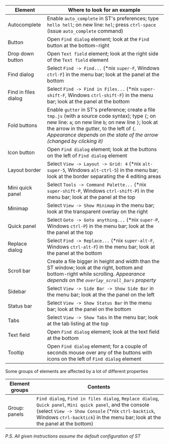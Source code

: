 Element | Where to look for an example
------- | ----------------------------
Autocomplete | Enable `auto_complete` in ST's preferences; type `hello hell`; on new line: `hel`; press `ctrl-space` (issue `auto_complete` command)
Button | Open `Find dialog` element; look at the `Find` button at the bottom-right
Drop down button | Open `Text field` element; look at the right side of the `Text field` element
Find dialog | Select `Find -> Find...` (*nix `super-F`, Windows `ctrl-F`) in the menu bar; look at the panel at the bottom
Find in files dialog | Select `Find -> Find in Files...` (*nix `super-shift-F`, Windows `ctrl-shift-F`) in the menu bar; look at the panel at the bottom
Fold buttons | Enable `gutter` in ST's preference; create a file `tmp.js` (with a source code syntax); type `{`; on new line: `a`; on new line `b`; on new line `}`; look at the arrow in the gutter, to the left of `{`. *Appearance depends on the state of the arrow (changed by clicking it)*
Icon button | Open `Find dialog` element; look at the buttons on the left of `Find dialog` element
Layout border | Select `View -> Layout -> Grid: 4` (*nix `alt-super-5`, Windows `alt-ctrl-5`) in the menu bar; look at the border separating the 4 editing areas
Mini quick panel | Select `Tools -> Command Palette...` (*nix `super-shift-P`, Windows `ctrl-shift-P`) in the menu bar; look at the panel at the top
Minimap | Select `View -> Show Minimap` in the menu bar; look at the transparent overlay on the right
Quick panel | Select `Goto -> Goto anything...` (*nix `super-P`, Windows `ctrl-P`) in the menu bar; look at the the panel at the top
Replace dialog | Select `Find -> Replace...` (*nix `super-alt-F`, Windows `ctrl-alt-F`) in the menu bar; look at the panel at the bottom
Scroll bar | Create a file bigger in height and width than the ST window; look at the right, bottom and bottom-right while scrolling. *Appearance depends on the `overlay_scroll_bars` property*
Sidebar | Select `View -> Side Bar -> Show Side Bar` in the menu bar; look at the the panel on the left
Status bar | Select `View -> Show Status Bar` in the menu bar; look at the panel on the bottom
Tabs | Select `View -> Show Tabs` in the menu bar; look at the tab listing at the top
Text field | Open `Find dialog` element; look at the text field at the bottom
Tooltip | Open `Find dialog` element; for a couple of seconds mouse over any of the buttons with icons on the left of `Find dialog` element

Some groups of elements are affected by a lot of different properties

Element groups | Contents
-------------- | --------
Group: panels | `Find dialog`, `Find in files dialog`, `Replace dialog`, `Quick panel`, `Mini quick panel`, and the console (select `View -> Show Console` (*nix `ctrl-backtick`, Windows `ctrl-backtick`) in the menu bar; look at the the panel at the bottom)

*P.S. All given instructions assume the default configuration of ST*
